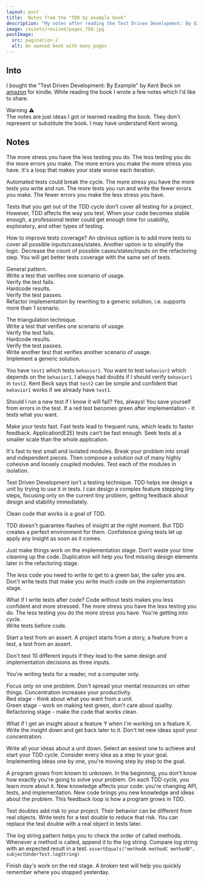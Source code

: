 ```yaml
---
layout: post
title:  Notes from the "TDD by example book"
description: "My notes after reading the Test Driven Development: By Example book"
image: /assets/resized/pages_768.jpg
postImage:
  src: pagination-2
  alt: An opened book with many pages
---
```


## Into

I bought the "Test Driven Development: By Example" by Kent Beck on [amazon](https://www.amazon.com/dp/B095SQ9WP4/ref=cm_sw_r_tw_dp_56ZFZYAG5RRE5356BWB8) for kindle.
While reading the book I wrote a few notes which I'd like to share.

Warning ⚠️  
The notes are just ideas I got or learned reading the book.
They don't represent or substitute the book.
I may have understand Kent wrong.

## Notes

The more stress you have the less testing you do.
The less testing you do the more errors you make.
The more errors you make the more stress you have.
It's a loop that makes your state worse each iteration.

Automated tests could break the cycle.
The more stress you have the more tests you write and run.
The more tests you run and write the fewer errors you make.
The fewer errors you make the less stress you have.

Tests that you get out of the TDD cycle don’t cover all testing for a project.
However, TDD affects the way you test.
When your code becomes stable enough, a professional tester could get enough time for usability, exploratory, and other types of testing.

How to improve tests coverage?
An obvious option is to add more tests to cover all possible inputs/cases/states.
Another option is to simplify the logic.
Decrease the count of possible cases/states/inputs on the refactoring step.
You will get better tests coverage with the same set of tests.

General pattern.  
Write a test that verifies one scenario of usage.  
Verify the test fails.  
Hardcode results.  
Verify the test passes.  
Refactor implementation by rewriting to a generic solution, i.e. supports more than 1 scenario.  

The triangulation technique.  
Write a test that verifies one scenario of usage.  
Verify the test fails.  
Hardcode results.  
Verify the test passes.  
Write another test that verifies another scenario of usage.  
Implement a generic solution.  

You have `test1` which tests `behavior1`.
You want to test `behavior2` which depends on the `behavior1`.
I always had doubts if I should verify `behavior1` in `test2`.
Kent Beck says that `test2` can be simple and confident that `behavior1` works if we already have `test1`.

Should I run a new test if I know it will fail?
Yes, always!
You save yourself from errors in the test.
If a red test becomes green after implementation - it tests what you want.

Make your tests fast.
Fast tests lead to frequent runs, which leads to faster feedback.
Application(E2E) tests can't be fast enough.
Seek tests at a smaller scale than the whole application.

It's fast to test small and isolated modules.
Break your problem into small and independent pieces.
Then compose a solution out of many highly cohesive and loosely coupled modules.
Test each of the modules in isolation.

Test Driven Development isn't a testing technique.
TDD helps me design a unit by trying to use it in tests.
I can design a complex feature stepping tiny steps,
focusing only on the current tiny problem, 
getting feedback about design and stability immediately.

Clean code that works is a goal of TDD.

TDD doesn't guarantee flashes of insight at the right moment.
But TDD creates a perfect environment for them.
Confidence giving tests let up apply any insight as soon as it comes.

Just make things work on the implementation stage.
Don’t waste your time cleaning up the code. 
Duplication will help you find missing design elements later in the refactoring stage.

The less code you need to write to get to a green bar, the safer you are.
Don't write tests that make you write much code on the implementation stage.

What if I write tests after code?
Code without tests makes you less confident and more stressed.
The more stress you have the less testing you do.
The less testing you do the more stress you have.
You're getting into cycle.  
Write tests before code.

Start a test from an assert.
A project starts from a story, a feature from a test, a test from an assert.

Don't test 10 different inputs if they lead to the same design and implementation decisions as three inputs.

You're writing tests for a reader, not a computer only.

Focus only on one problem.
Don't spread your mental resources on other things.
Concentration increases your productivity.  
Red stage - think about what you want from a unit.  
Green stage - work on making test green, don't care about quality.  
Refactoring stage - make the code that works clean.  

What if I get an insight about a feature Y when I'm working on a feature X.
Write the insight down and get back later to it.
Don't let new ideas spoil your concentration.

Write all your ideas about a unit down.
Select an easiest one to achieve and start your TDD cycle.
Consider every idea as a step to your goal.
Implementing ideas one by one, you're moving step by step to the goal.

A program grows from known to unknown.
In the beginning, you don't know how exactly you're going to solve your problem.
On each TDD cycle, you learn more about it.
New knowledge affects your code: you're changing API, tests, and implementation.
New code brings you new knowledge and ideas about the problem.
This feedback loop is how a program grows in TDD.

Test doubles add risk to your project.
Their behavior can be different from real objects.
Write tests for a test double to reduce that risk.
You can replace the test double with a real object in tests later.

The log string pattern helps you to check the order of called methods.
Whenever a method is called, append it to the log string.
Compare log string with an expected result in a test.
`assertEquals("methodA methodC methodB", subjectUnderTest.logString)`

Finish day's work on the red stage.
A broken test will help you quickly remember where you stopped yesterday.